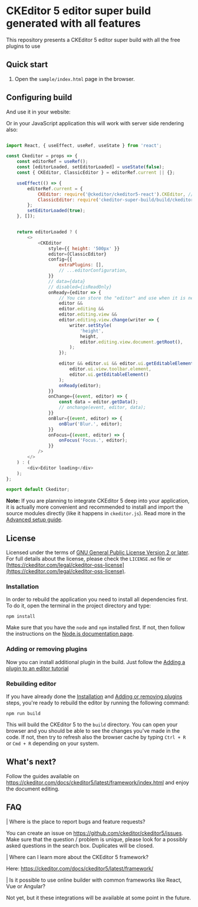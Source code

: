 # CKEditor 5 editor super build generated with all features

This repository presents a CKEditor 5 editor super build with all the free plugins to use

## Quick start

1. Open the `sample/index.html` page in the browser.

## Configuring build

And use it in your website:

Or in your JavaScript application this will work with server side rendering also:

```js

import React, { useEffect, useRef, useState } from 'react';

const Ckeditor = props => {
    const editorRef = useRef();
    const [editorLoaded, setEditorLoaded] = useState(false);
    const { CKEditor, ClassicEditor } = editorRef.current || {};

    useEffect(() => {
        editorRef.current = {
            CKEditor: require('@ckeditor/ckeditor5-react').CKEditor, // v3+
            ClassicEditor: require('ckeditor-super-build/build/ckeditor'),
        };
        setEditorLoaded(true);
    }, []);


    return editorLoaded ? (
        <>
            <CKEditor
                style={{ height: '500px' }}
                editor={ClassicEditor}
                config={{
                    extraPlugins: [],
                    // ...editorConfiguration,
                }}
                // data={data}
                // disabled={isReadOnly}
                onReady={editor => {
                    // You can store the "editor" and use when it is needed.
                    editor &&
                    editor.editing &&
                    editor.editing.view &&
                    editor.editing.view.change(writer => {
                        writer.setStyle(
                            'height',
                            height,
                            editor.editing.view.document.getRoot(),
                        );
                    });

                    editor && editor.ui && editor.ui.getEditableElement().parentElement.insertBefore(
                        editor.ui.view.toolbar.element,
                        editor.ui.getEditableElement()
                    );
                    onReady(editor);
                }}
                onChange={(event, editor) => {
                    const data = editor.getData();
                    // onchange(event, editor, data);
                }}
                onBlur={(event, editor) => {
                    onBlur('Blur.', editor);
                }}
                onFocus={(event, editor) => {
                    onFocus('Focus.', editor);
                }}
            />
        </>
    ) : (
        <div>Editor loading</div>
    );
};

export default Ckeditor;

```

**Note:** If you are planning to integrate CKEditor&nbsp;5 deep into your application, it is actually more convenient and recommended to install and import the source modules directly (like it happens in `ckeditor.js`). Read more in the [Advanced setup guide](https://ckeditor.com/docs/ckeditor5/latest/installation/advanced/alternative-setups/integrating-from-source-webpack.html).

## License

Licensed under the terms of [GNU General Public License Version 2 or later](http://www.gnu.org/licenses/gpl.html). For full details about the license, please check the `LICENSE.md` file or [https://ckeditor.com/legal/ckeditor-oss-license](https://ckeditor.com/legal/ckeditor-oss-license).

### Installation

In order to rebuild the application you need to install all dependencies first. To do it, open the terminal in the project directory and type:

```
npm install
```

Make sure that you have the `node` and `npm` installed first. If not, then follow the instructions on the [Node.js documentation page](https://nodejs.org/en/).

### Adding or removing plugins

Now you can install additional plugin in the build. Just follow the [Adding a plugin to an editor tutorial](https://ckeditor.com/docs/ckeditor5/latest/builds/guides/integration/installing-plugins.html#adding-a-plugin-to-an-editor)

### Rebuilding editor

If you have already done the [Installation](#installation) and [Adding or removing plugins](#adding-or-removing-plugins) steps, you're ready to rebuild the editor by running the following command:

```
npm run build
```

This will build the CKEditor 5 to the `build` directory. You can open your browser and you should be able to see the changes you've made in the code. If not, then try to refresh also the browser cache by typing `Ctrl + R` or `Cmd + R` depending on your system.

## What's next?

Follow the guides available on https://ckeditor.com/docs/ckeditor5/latest/framework/index.html and enjoy the document editing.

## FAQ
| Where is the place to report bugs and feature requests?

You can create an issue on https://github.com/ckeditor/ckeditor5/issues. Make sure that the question / problem is unique, please look for a possibly asked questions in the search box. Duplicates will be closed.

| Where can I learn more about the CKEditor 5 framework?

Here: https://ckeditor.com/docs/ckeditor5/latest/framework/

| Is it possible to use online builder with common frameworks like React, Vue or Angular?

Not yet, but it these integrations will be available at some point in the future.
